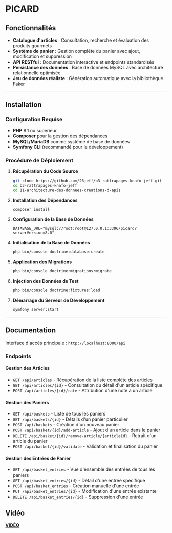# PICARD
## Fonctionnalités

-   **Catalogue d'articles** : Consultation, recherche et évaluation des produits gourmets
-   **Système de panier** : Gestion complète du panier avec ajout, modification et suppression
-   **API RESTful** : Documentation interactive et endpoints standardisés
-   **Persistance des données** : Base de données MySQL avec architecture relationnelle optimisée
-   **Jeu de données réaliste** : Génération automatique avec la bibliothèque Faker

---

## Installation

### Configuration Requise

-   **PHP** 8.1 ou supérieur
-   **Composer** pour la gestion des dépendances
-   **MySQL/MariaDB** comme système de base de données
-   **Symfony CLI** (recommandé pour le développement)

### Procédure de Déploiement

1. **Récupération du Code Source**

    ```bash
    git clone https://github.com/26jeff/b3-rattrapages-knafo-jeff.git
    cd b3-rattrapages-knafo-jeff
    cd 11-architecture-des-donnees-creations-d-apis
    ```

2. **Installation des Dépendances**

    ```bash
    composer install
    ```

3. **Configuration de la Base de Données**

    ```env
    DATABASE_URL="mysql://root:root@127.0.0.1:3306/picard?serverVersion=8.0"
    ```

4. **Initialisation de la Base de Données**

    ```bash
    php bin/console doctrine:database:create
    ```

5. **Application des Migrations**

    ```bash
    php bin/console doctrine:migrations:migrate
    ```

6. **Injection des Données de Test**

    ```bash
    php bin/console doctrine:fixtures:load
    ```

7. **Démarrage du Serveur de Développement**
    ```bash
    symfony server:start
    ```

---

## Documentation

Interface d'accès principale : `http://localhost:8000/api`

### Endpoints

#### **Gestion des Articles**

-   `GET /api/articles` - Récupération de la liste complète des articles
-   `GET /api/articles/{id}` - Consultation du détail d'un article spécifique
-   `POST /api/articles/{id}/rate` - Attribution d'une note à un article

#### **Gestion des Paniers**

-   `GET /api/baskets` - Liste de tous les paniers
-   `GET /api/baskets/{id}` - Détails d'un panier particulier
-   `POST /api/baskets` - Création d'un nouveau panier
-   `POST /api/basket/{id}/add-article` - Ajout d'un article dans le panier
-   `DELETE /api/basket/{id}/remove-article/{articleId}` - Retrait d'un article du panier
-   `POST /api/basket/{id}/validate` - Validation et finalisation du panier

#### **Gestion des Entrées de Panier**

-   `GET /api/basket_entries` - Vue d'ensemble des entrées de tous les paniers
-   `GET /api/basket_entries/{id}` - Détail d'une entrée spécifique
-   `POST /api/basket_entries` - Création manuelle d'une entrée
-   `PUT /api/basket_entries/{id}` - Modification d'une entrée existante
-   `DELETE /api/basket_entries/{id}` - Suppression d'une entrée


## Vidéo

**[VIDÉO](https://www.youtube.com/watch?v=FYrYaBeg-ZA)**


